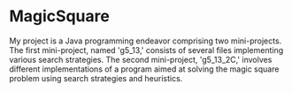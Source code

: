 # MagicSquare
My project is a Java programming endeavor comprising two mini-projects. The first mini-project, named 'g5_13,' consists of several files implementing various search strategies. The second mini-project, 'g5_13_2C,' involves different implementations of a program aimed at solving the magic square problem using search strategies and heuristics.
